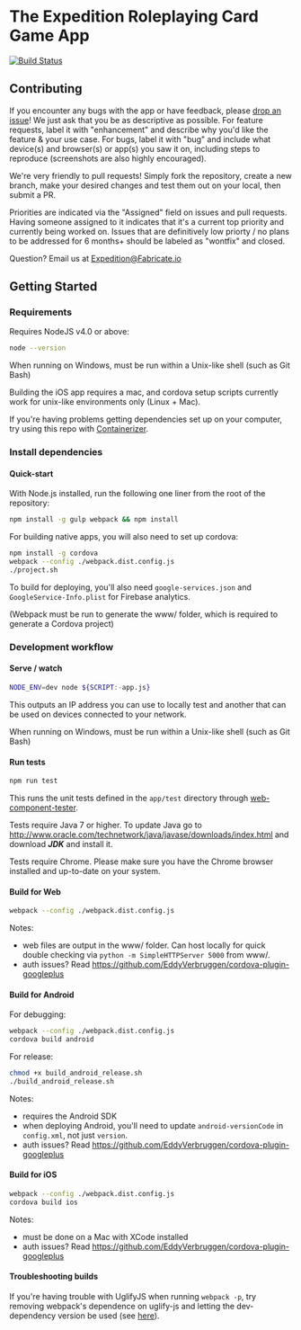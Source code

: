 # The Expedition Roleplaying Card Game App

[![Build Status](https://travis-ci.org/Fabricate-IO/expedition-app.svg)](https://travis-ci.org/Fabricate-IO/expedition-app)

## Contributing

If you encounter any bugs with the app or have feedback, please [drop an issue](https://github.com/Fabricate-IO/expedition-app/issues/new)! We just ask that you be as descriptive as possible. For feature requests, label it with "enhancement" and describe why you'd like the feature & your use case. For bugs, label it with "bug" and include what device(s) and browser(s) or app(s) you saw it on, including steps to reproduce (screenshots are also highly encouraged).

We're very friendly to pull requests! Simply fork the repository, create a new branch, make your desired changes and test them out on your local, then submit a PR.

Priorities are indicated via the "Assigned" field on issues and pull requests. Having someone assigned to it indicates that it's a current top priority and currently being worked on. Issues that are definitively low priorty / no plans to be addressed for 6 months+ should be labeled as "wontfix" and closed.

Question? Email us at Expedition@Fabricate.io

## Getting Started

### Requirements

Requires NodeJS v4.0 or above:

```sh
node --version
```

When running on Windows, must be run within a Unix-like shell (such as Git Bash)

Building the iOS app requires a mac, and cordova setup scripts currently work for unix-like environments only (Linux + Mac).

If you're having problems getting dependencies set up on your computer, try using this repo with [Containerizer](https://github.com/Fabricate-IO/containerizer).

### Install dependencies

#### Quick-start

With Node.js installed, run the following one liner from the root of the repository:

```sh
npm install -g gulp webpack && npm install
```

For building native apps, you will also need to set up cordova:

```sh
npm install -g cordova
webpack --config ./webpack.dist.config.js
./project.sh
```

To build for deploying, you'll also need `google-services.json` and `GoogleService-Info.plist` for Firebase analytics.

(Webpack must be run to generate the www/ folder, which is required to generate a Cordova project)

### Development workflow

#### Serve / watch

```sh
NODE_ENV=dev node ${SCRIPT:-app.js}
```

This outputs an IP address you can use to locally test and another that can be used on devices connected to your network.

When running on Windows, must be run within a Unix-like shell (such as Git Bash)

#### Run tests

```sh
npm run test
```

This runs the unit tests defined in the `app/test` directory through [web-component-tester](https://github.com/Polymer/web-component-tester).

Tests require Java 7 or higher. To update Java go to http://www.oracle.com/technetwork/java/javase/downloads/index.html and download ***JDK*** and install it.

Tests require Chrome. Please make sure you have the Chrome browser installed and up-to-date on your system.

#### Build for Web

```sh
webpack --config ./webpack.dist.config.js
```

Notes:
- web files are output in the www/ folder. Can host locally for quick double checking via `python -m SimpleHTTPServer 5000` from www/.
- auth issues? Read https://github.com/EddyVerbruggen/cordova-plugin-googleplus

#### Build for Android

For debugging:

```sh
webpack --config ./webpack.dist.config.js
cordova build android
```

For release:

```sh
chmod +x build_android_release.sh
./build_android_release.sh
```

Notes:

- requires the Android SDK
- when deploying Android, you'll need to update `android-versionCode` in `config.xml`, not just `version`.
- auth issues? Read https://github.com/EddyVerbruggen/cordova-plugin-googleplus

#### Build for iOS

```sh
webpack --config ./webpack.dist.config.js
cordova build ios
```

Notes:

- must be done on a Mac with XCode installed
- auth issues? Read https://github.com/EddyVerbruggen/cordova-plugin-googleplus

#### Troubleshooting builds

If you're having trouble with UglifyJS when running `webpack -p`, try removing webpack's dependence on uglify-js and letting the dev-dependency version be used (see [here](https://github.com/mishoo/UglifyJS2/issues/448)).

